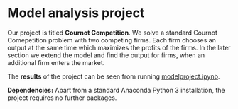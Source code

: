 # Model analysis project

Our project is titled **Cournot Competition**. We solve a standard Cournot Comepetition problem with two competing firms. Each firm chooses an output at the same time which maximizes the profits of the firms. In the later section we extend the model and find the output for firms, when an additional firm enters the market.

The **results** of the project can be seen from running [modelproject.ipynb](modelproject.ipynb).

**Dependencies:** Apart from a standard Anaconda Python 3 installation, the project requires no further packages.